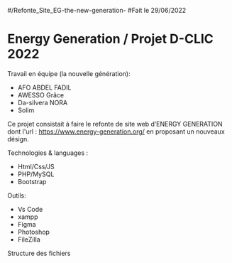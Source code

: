 #/Refonte_Site_EG-the-new-generation-
#Fait le 29/06/2022
# Energy Generation / Projet D-CLIC 2022

Travail en équipe (la nouvelle génération):
  - AFO ABDEL FADIL
  - AWESSO Grâce
  - Da-silvera NORA
  - Solim
  
  
Ce projet consistait à faire le refonte de site web d’ENERGY GENERATION dont l'url : https://www.energy-generation.org/ en proposant un nouveaux désign.

Technologies & languages :
  - Html/Css/JS
  - PHP/MySQL
  - Bootstrap
  
Outils:
  - Vs Code
  - xampp
  - Figma
  - Photoshop
  - FileZilla
 
 Structure des fichiers 
